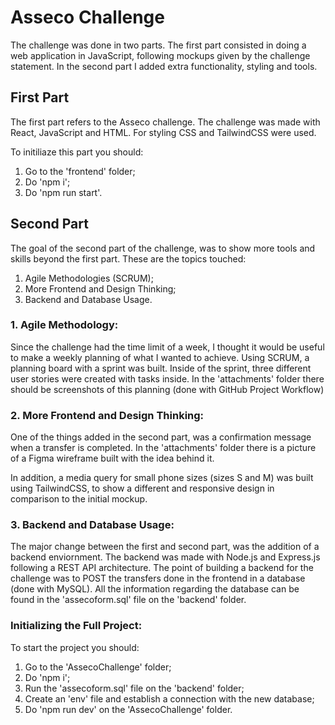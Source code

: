 # Asseco Challenge

The challenge was done in two parts. The first part consisted in doing a web application in JavaScript, following mockups given by the challenge statement. In the second part I added extra functionality, styling and tools.

## First Part

The first part refers to the Asseco challenge. The challenge was made with React, JavaScript and HTML. For styling CSS and TailwindCSS were used.

To initiliaze this part you should:

1. Go to the 'frontend' folder;
2. Do 'npm i';
3. Do 'npm run start'.

## Second Part

The goal of the second part of the challenge, was to show more tools and skills beyond the first part. These are the topics touched:

1. Agile Methodologies (SCRUM);
2. More Frontend and Design Thinking;
3. Backend and Database Usage.

### 1. Agile Methodology:

Since the challenge had the time limit of a week, I thought it would be useful to make a weekly planning of what I wanted to achieve. Using SCRUM, a planning board with a sprint was built. Inside of the sprint, three different user stories were created with tasks inside. In the 'attachments' folder there should be screenshots of this planning (done with GitHub Project Workflow)

### 2. More Frontend and Design Thinking:

One of the things added in the second part, was a confirmation message when a transfer is completed. In the 'attachments' folder there is a picture of a Figma wireframe built with the idea behind it.

In addition, a media query for small phone sizes (sizes S and M) was built using TailwindCSS, to show a different and responsive design in comparison to the initial mockup.

### 3. Backend and Database Usage:

The major change between the first and second part, was the addition of a backend enviornment. The backend was made with Node.js and Express.js following a REST API architecture. The point of building a backend for the challenge was to POST the transfers done in the frontend in a database (done with MySQL). All the information regarding the database can be found in the 'assecoform.sql' file on the 'backend' folder.

### Initializing the Full Project:

To start the project you should:

1. Go to the 'AssecoChallenge' folder;
2. Do 'npm i';
3. Run the 'assecoform.sql' file on the 'backend' folder;
4. Create an 'env' file and establish a connection with the new database;
5. Do 'npm run dev' on the 'AssecoChallenge' folder.
